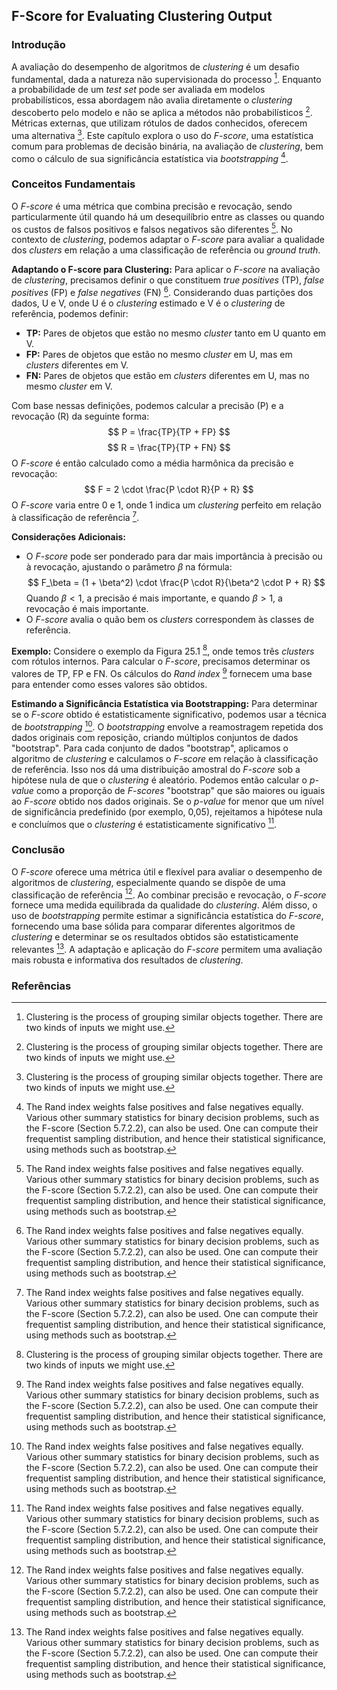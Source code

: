 ## F-Score for Evaluating Clustering Output

### Introdução
A avaliação do desempenho de algoritmos de *clustering* é um desafio fundamental, dada a natureza não supervisionada do processo [^877]. Enquanto a probabilidade de um *test set* pode ser avaliada em modelos probabilísticos, essa abordagem não avalia diretamente o *clustering* descoberto pelo modelo e não se aplica a métodos não probabilísticos [^877]. Métricas externas, que utilizam rótulos de dados conhecidos, oferecem uma alternativa [^877]. Este capítulo explora o uso do *F-score*, uma estatística comum para problemas de decisão binária, na avaliação de *clustering*, bem como o cálculo de sua significância estatística via *bootstrapping* [^878].

### Conceitos Fundamentais
O *F-score* é uma métrica que combina precisão e revocação, sendo particularmente útil quando há um desequilíbrio entre as classes ou quando os custos de falsos positivos e falsos negativos são diferentes [^878]. No contexto de *clustering*, podemos adaptar o *F-score* para avaliar a qualidade dos *clusters* em relação a uma classificação de referência ou *ground truth*.

**Adaptando o F-score para Clustering:**
Para aplicar o *F-score* na avaliação de *clustering*, precisamos definir o que constituem *true positives* (TP), *false positives* (FP) e *false negatives* (FN) [^878]. Considerando duas partições dos dados, U e V, onde U é o *clustering* estimado e V é o *clustering* de referência, podemos definir:
*   **TP:** Pares de objetos que estão no mesmo *cluster* tanto em U quanto em V.
*   **FP:** Pares de objetos que estão no mesmo *cluster* em U, mas em *clusters* diferentes em V.
*   **FN:** Pares de objetos que estão em *clusters* diferentes em U, mas no mesmo *cluster* em V.

Com base nessas definições, podemos calcular a precisão (P) e a revocação (R) da seguinte forma:
$$
P = \frac{TP}{TP + FP}
$$
$$
R = \frac{TP}{TP + FN}
$$
O *F-score* é então calculado como a média harmônica da precisão e revocação:
$$
F = 2 \cdot \frac{P \cdot R}{P + R}
$$
O *F-score* varia entre 0 e 1, onde 1 indica um *clustering* perfeito em relação à classificação de referência [^878].

**Considerações Adicionais:**
*   O *F-score* pode ser ponderado para dar mais importância à precisão ou à revocação, ajustando o parâmetro $\beta$ na fórmula:
    $$
    F_\beta = (1 + \beta^2) \cdot \frac{P \cdot R}{\beta^2 \cdot P + R}
    $$
    Quando $\beta < 1$, a precisão é mais importante, e quando $\beta > 1$, a revocação é mais importante.
*   O *F-score* avalia o quão bem os *clusters* correspondem às classes de referência.

**Exemplo:**
Considere o exemplo da Figura 25.1 [^877], onde temos três *clusters* com rótulos internos. Para calcular o *F-score*, precisamos determinar os valores de TP, FP e FN. Os cálculos do *Rand index* [^878] fornecem uma base para entender como esses valores são obtidos.

**Estimando a Significância Estatística via Bootstrapping:**
Para determinar se o *F-score* obtido é estatisticamente significativo, podemos usar a técnica de *bootstrapping* [^878]. O *bootstrapping* envolve a reamostragem repetida dos dados originais com reposição, criando múltiplos conjuntos de dados "bootstrap". Para cada conjunto de dados "bootstrap", aplicamos o algoritmo de *clustering* e calculamos o *F-score* em relação à classificação de referência. Isso nos dá uma distribuição amostral do *F-score* sob a hipótese nula de que o *clustering* é aleatório. Podemos então calcular o *p-value* como a proporção de *F-scores* "bootstrap" que são maiores ou iguais ao *F-score* obtido nos dados originais. Se o *p-value* for menor que um nível de significância predefinido (por exemplo, 0,05), rejeitamos a hipótese nula e concluímos que o *clustering* é estatisticamente significativo [^878].

### Conclusão
O *F-score* oferece uma métrica útil e flexível para avaliar o desempenho de algoritmos de *clustering*, especialmente quando se dispõe de uma classificação de referência [^878]. Ao combinar precisão e revocação, o *F-score* fornece uma medida equilibrada da qualidade do *clustering*. Além disso, o uso de *bootstrapping* permite estimar a significância estatística do *F-score*, fornecendo uma base sólida para comparar diferentes algoritmos de *clustering* e determinar se os resultados obtidos são estatisticamente relevantes [^878]. A adaptação e aplicação do *F-score* permitem uma avaliação mais robusta e informativa dos resultados de *clustering*.

### Referências
[^877]: Clustering is the process of grouping similar objects together. There are two kinds of inputs we might use.
[^878]: The Rand index weights false positives and false negatives equally. Various other summary statistics for binary decision problems, such as the F-score (Section 5.7.2.2), can also be used. One can compute their frequentist sampling distribution, and hence their statistical significance, using methods such as bootstrap.
<!-- END -->